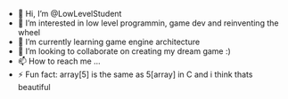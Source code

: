 - 👋 Hi, I’m @LowLevelStudent
- 👀 I’m interested in low level programmin, game dev and reinventing the wheel
- 🌱 I’m currently learning game engine architecture
- 💞️ I’m looking to collaborate on creating my dream game :)
- 📫 How to reach me ...
- ⚡ Fun fact: array[5] is the same as 5[array] in C and i think thats beautiful

<!---
LowLevelStudent/LowLevelStudent is a ✨ special ✨ repository because its `README.md` (this file) appears on your GitHub profile.
You can click the Preview link to take a look at your changes.
--->
